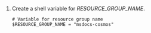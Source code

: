 1. Create a shell variable for *RESOURCE_GROUP_NAME*.

    ```azurepowershell-interactive
    # Variable for resource group name
    $RESOURCE_GROUP_NAME = "msdocs-cosmos"
    ```